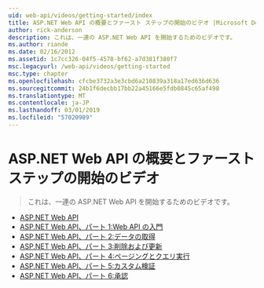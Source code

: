 ```yaml
---
uid: web-api/videos/getting-started/index
title: ASP.NET Web API の概要とファースト ステップの開始のビデオ |Microsoft Docs
author: rick-anderson
description: これは、一連の ASP.NET Web API を開始するためのビデオです。
ms.author: riande
ms.date: 02/16/2012
ms.assetid: 1c7cc326-04f5-4578-bf62-a7d381f380f7
msc.legacyurl: /web-api/videos/getting-started
msc.type: chapter
ms.openlocfilehash: cfcbe3732a3e3cbd6a210839a318a17ed636d636
ms.sourcegitcommit: 24b1f6decbb17bb22a45166e5fdb0845c65af498
ms.translationtype: MT
ms.contentlocale: ja-JP
ms.lasthandoff: 03/01/2019
ms.locfileid: "57020989"
---
```

<a name="aspnet-web-api-overview-and-getting-started-videos"></a>ASP.NET Web API の概要とファースト ステップの開始のビデオ
====================
> これは、一連の ASP.NET Web API を開始するためのビデオです。


- [ASP.NET Web API](aspnet-web-api.md)
- [ASP.NET Web API、パート 1:Web API の入門](your-first-web-api.md)
- [ASP.NET Web API、パート 2:データの取得](getting-data.md)
- [ASP.NET Web API、パート 3:削除および更新](delete-and-update.md)
- [ASP.NET Web API、パート 4:ページングとクエリ実行](paging-and-querying.md)
- [ASP.NET Web API、パート 5:カスタム検証](custom-validation.md)
- [ASP.NET Web API、パート 6:承認](authorization.md)
